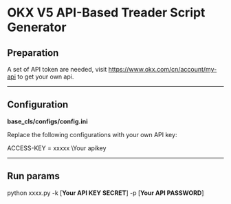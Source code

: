 # OKX V5 API-Based Treader Script Generator

## Preparation ##
A set of API token are needed, visit https://www.okx.com/cn/account/my-api to get your own api.

---
## Configuration

**base_cls/configs/config.ini**

Replace the following configurations with your own API key:

ACCESS-KEY = xxxxx \\Your apikey

---
## Run params

python xxxx.py -k [**Your API KEY SECRET**] -p [**Your API PASSWORD**]
